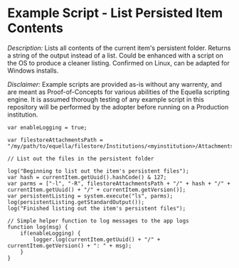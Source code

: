 # Example Script - List Persisted Item Contents

_Description:_ Lists all contents of the current item's persistent folder.  Returns a string of the output instead of a list.  Could be enhanced with a script on the OS to produce a cleaner listing.  Confirmed on Linux, can be adapted for Windows installs.

_Disclaimer:_ Example scripts are provided as-is without any warrenty, and are meant as Proof-of-Concepts for various abilities of the Equella scripting engine. It is assumed thorough testing of any example script in this repository will be performed by the adopter before running on a Production institution.

```
var enableLogging = true;

var filestoreAttachmentsPath = "/my/path/to/equella/filestore/Institutions/<myinstitution>/Attachments/";

// List out the files in the persistent folder

log("Beginning to list out the item's persistent files");
var hash = currentItem.getUuid().hashCode() & 127;
var parms = ["-l", "-R", filestoreAttachmentsPath + "/" + hash + "/" + currentItem.getUuid() + "/" + currentItem.getVersion()];
var persistentListing = system.execute("ls", parms); 
log(persistentListing.getStandardOutput());
log("Finished listing out the item's persistent files");

// Simple helper function to log messages to the app logs
function log(msg) {
    if(enableLogging) {
        logger.log(currentItem.getUuid() + "/" + currentItem.getVersion() + ": " + msg);
    }
}
```
